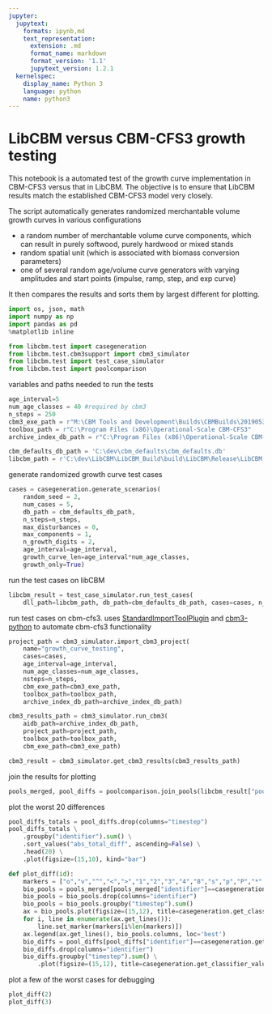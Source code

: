 ```yaml
---
jupyter:
  jupytext:
    formats: ipynb,md
    text_representation:
      extension: .md
      format_name: markdown
      format_version: '1.1'
      jupytext_version: 1.2.1
  kernelspec:
    display_name: Python 3
    language: python
    name: python3
---
```


# LibCBM versus CBM-CFS3 growth testing #
This notebook is a automated test of the growth curve implementation in CBM-CFS3 versus that in LibCBM.  The objective is to ensure that LibCBM results match the established CBM-CFS3 model very closely. 

The script automatically generates randomized merchantable volume growth curves in various configurations
 * a random number of merchantable volume curve components, which can result in purely softwood, purely hardwood or mixed stands
 * random spatial unit (which is associated with biomass conversion parameters)
 * one of several random age/volume curve generators with varying amplitudes and start points (impulse, ramp, step, and exp curve)
 
It then compares the results and sorts them by largest different for plotting.

```python
import os, json, math
import numpy as np
import pandas as pd
%matplotlib inline
```

```python
from libcbm.test import casegeneration
from libcbm.test.cbm3support import cbm3_simulator
from libcbm.test import test_case_simulator
from libcbm.test import poolcomparison
```


variables and paths needed to run the tests

```python
age_interval=5
num_age_classes = 40 #required by cbm3
n_steps = 250
cbm3_exe_path = r"M:\CBM Tools and Development\Builds\CBMBuilds\20190530_growth_increment_fix"
toolbox_path = r"C:\Program Files (x86)\Operational-Scale CBM-CFS3"
archive_index_db_path = r"C:\Program Files (x86)\Operational-Scale CBM-CFS3\Admin\DBs\ArchiveIndex_Beta_Install.mdb"

cbm_defaults_db_path = 'C:\dev\cbm_defaults\cbm_defaults.db'
libcbm_path = r'C:\dev\LibCBM\LibCBM_Build\build\LibCBM\Release\LibCBM.dll'
```

generate randomized growth curve test cases

```python
cases = casegeneration.generate_scenarios(
    random_seed = 2,
    num_cases = 5,
    db_path = cbm_defaults_db_path,
    n_steps=n_steps,
    max_disturbances = 0,
    max_components = 1,
    n_growth_digits = 2,
    age_interval=age_interval,
    growth_curve_len=age_interval*num_age_classes,
    growth_only=True)

```

run the test cases on libCBM

```python
libcbm_result = test_case_simulator.run_test_cases(
    dll_path=libcbm_path, db_path=cbm_defaults_db_path, cases=cases, n_steps=n_steps)
```

run test cases on cbm-cfs3. uses [StandardImportToolPlugin](https://github.com/cat-cfs/StandardImportToolPlugin) and [cbm3-python](https://github.com/cat-cfs/cbm3_python) to automate cbm-cfs3 functionality

```python
project_path = cbm3_simulator.import_cbm3_project(
    name="growth_curve_testing",
    cases=cases,
    age_interval=age_interval,
    num_age_classes=num_age_classes,
    nsteps=n_steps,
    cbm_exe_path=cbm3_exe_path,
    toolbox_path=toolbox_path,
    archive_index_db_path=archive_index_db_path)

cbm3_results_path = cbm3_simulator.run_cbm3(
    aidb_path=archive_index_db_path, 
    project_path=project_path,
    toolbox_path=toolbox_path,
    cbm_exe_path=cbm3_exe_path)

cbm3_result = cbm3_simulator.get_cbm3_results(cbm3_results_path)
```

join the results for plotting

```python
pools_merged, pool_diffs = poolcomparison.join_pools(libcbm_result["pools"], cbm3_result["pools"], "biomass")
```

plot the worst 20 differences

```python
pool_diffs_totals = pool_diffs.drop(columns="timestep")
pool_diffs_totals \
    .groupby("identifier").sum() \
    .sort_values("abs_total_diff", ascending=False) \
    .head(20) \
    .plot(figsize=(15,10), kind="bar")
```

```python
def plot_diff(id):
    markers = ["o","v","^","<",">","1","2","3","4","8","s","p","P","*","h","H","+","x","X","D","d"]
    bio_pools = pools_merged[pools_merged["identifier"]==casegeneration.get_classifier_value_name(id)]
    bio_pools = bio_pools.drop(columns="identifier")
    bio_pools = bio_pools.groupby("timestep").sum()
    ax = bio_pools.plot(figsize=(15,12), title=casegeneration.get_classifier_value_name(id))
    for i, line in enumerate(ax.get_lines()):
        line.set_marker(markers[i%len(markers)])
    ax.legend(ax.get_lines(), bio_pools.columns, loc='best')
    bio_diffs = pool_diffs[pool_diffs["identifier"]==casegeneration.get_classifier_value_name(id)]
    bio_diffs.drop(columns="identifier")
    bio_diffs.groupby("timestep").sum() \
        .plot(figsize=(15,12), title=casegeneration.get_classifier_value_name(id))
```

plot a few of the worst cases for debugging

```python
plot_diff(2)
plot_diff(3)

```

```python

```
